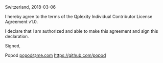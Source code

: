 Switzerland, 2018-03-06

I hereby agree to the terms of the Qplexity Individual Contributor License
Agreement v1.0.

I declare that I am authorized and able to make this agreement and sign this
declaration.

Signed,

Popod popod@me.com https://github.com/popod
